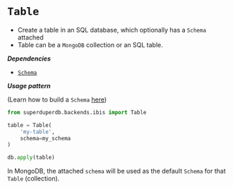 # `Table`

- Create a table in an SQL database, which optionally has a `Schema` attached
- Table can be a `MongoDB` collection or an SQL table.

***Dependencies***

- [`Schema`](./schema.md)

***Usage pattern***

(Learn how to build a `Schema` [here](schema))

```python
from superduperdb.backends.ibis import Table

table = Table(
    'my-table',
    schema=my_schema
)

db.apply(table)
```

In MongoDB, the attached `schema` will be used as the default `Schema` for that `Table` (collection).